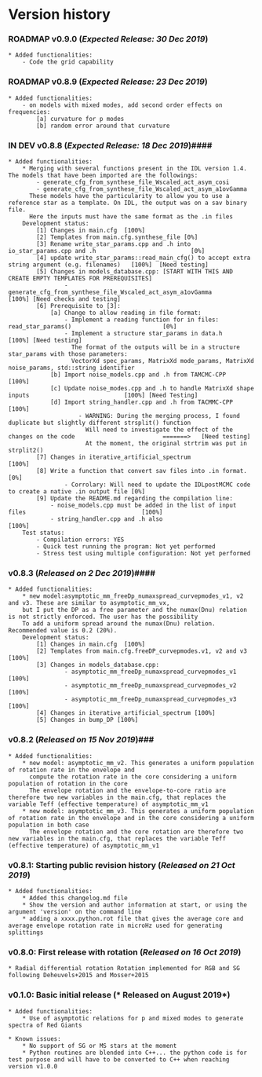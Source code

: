 # Version history #

### ROADMAP v0.9.0 (*Expected Release: 30 Dec 2019*) ####
	* Added functionalities:
		- Code the grid capability

### ROADMAP v0.8.9 (*Expected Release: 23 Dec 2019*) ####
	* Added functionalities:
		- on models with mixed modes, add second order effects on frequencies: 
			[a] curvature for p modes
			[b] random error around that curvature

### IN DEV v0.8.8 (*Expected Release: 18 Dec 2019*)####
	* Added functionalities:
		* Merging with several functions present in the IDL version 1.4. The models that have been imported are the followings:
			- generate_cfg_from_synthese_file_Wscaled_act_asym_cosi
			- generate_cfg_from_synthese_file_Wscaled_act_asym_a1ovGamma
		  These models have the particularity to allow you to use a reference star as a template. On IDL, the output was on a sav binary file.
		  Here the inputs must have the same format as the .in files
		Development status: 
			[1] Changes in main.cfg  [100%]
			[2] Templates from main.cfg.synthese_file [0%]
			[3] Rename write_star_params.cpp and .h into io_star_params.cpp and .h 							 [0%]
			[4] update write_star_params::read_main_cfg() to accept extra string argument (e.g. filenames)   [100%]  [Need testing]
			[5] Changes in models_database.cpp: [START WITH THIS AND CREATE EMPTY TEMPLATES FOR PREREQUISITES]
					- generate_cfg_from_synthese_file_Wscaled_act_asym_a1ovGamma							 [100%] [Need checks and testing]
			[6] Prerequisite to [3]: 
				[a] Change to allow reading in file format:
					- Implement a reading function for in files: read_star_params() 						 [0%]
					- Implement a structure star_params in data.h   										[100%] [Need testing]
	                  The format of the outputs will be in a structure star_params with those parameters: 
			          VectorXd spec_params, MatrixXd mode_params, MatrixXd noise_params, std::string identifier
			    [b] Import noise_models.cpp and .h from TAMCMC-CPP 											[100%]
			    [c] Update noise_modes.cpp and .h to handle MatrixXd shape inputs 							[100%] [Need Testing]
			    [d] Import string_handler.cpp and .h from TACMMC-CPP										[100%]
			    		- WARNING: During the merging process, I found duplicate but slightly different strsplit() function
			    		  Will need to investigate the effect of the changes on the code                         =======>   [Need testing]
			    		  At the moment, the original strtrim was put in strplit2()
			[7] Changes in iterative_artificial_spectrum 													[100%]
			[8] Write a function that convert sav files into .in format. 									[0%]
					- Corrolary: Will need to update the IDLpostMCMC code to create a native .in output file [0%]
			[9] Update the README.md regarding the compilation line: 
				- noise_models.cpp must be added in the list of input files 								[100%]
				- string_handler.cpp and .h also 															[100%]
		Test status:
			- Compilation errors: YES
			- Quick test running the program: Not yet performed
			- Stress test using multiple configuration: Not yet performed

### v0.8.3 (*Released on 2 Dec 2019*)####
	* Added functionalities:
		* new model:asymptotic_mm_freeDp_numaxspread_curvepmodes_v1, v2 and v3. These are similar to asymptotic_mm_vx, 
		but I put the DP as a free parameter and the numax(Dnu) relation is not strictly enforced. The user has the possibility 
		To add a uniform spread around the numax(Dnu) relation. Recommended value is 0.2 (20%).
		Development status: 
			[1] Changes in main.cfg  [100%]
			[2] Templates from main.cfg.freeDP_curvepmodes.v1, v2 and v3 [100%]
			[3] Changes in models_database.cpp:
					- asymptotic_mm_freeDp_numaxspread_curvepmodes_v1 [100%]
					- asymptotic_mm_freeDp_numaxspread_curvepmodes_v2 [100%]
					- asymptotic_mm_freeDp_numaxspread_curvepmodes_v3 [100%]
			[4] Changes in iterative_artificial_spectrum [100%]
			[5] Changes in bump_DP [100%]
			
### v0.8.2 (*Released on 15 Nov 2019*)###
	* Added functionalities:
		* new model: asymptotic_mm_v2. This generates a uniform population of rotation rate in the envelope and 
		  compute the rotation rate in the core considering a uniform population of rotation in the core
		  The envelope rotation and the envelope-to-core ratio are therefore two new variables in the main.cfg, that replaces the variable Teff (effective temperature) of asymptotic_mm_v1
		* new model: asymptotic_mm_v3. This generates a uniform population of rotation rate in the envelope and in the core considering a uniform population in both case
		  The envelope rotation and the core rotation are therefore two new variables in the main.cfg, that replaces the variable Teff (effective temperature) of asymptotic_mm_v1

### v0.8.1: Starting public revision history (*Released on 21 Oct 2019*) ### 

	* Added functionalities:
        * Added this changelog.md file
		* Show the version and author information at start, or using the argument 'version' on the command line
		* adding a xxxx.python.rot file that gives the average core and average envelope rotation rate in microHz used for generating splittings

### v0.8.0: First release with rotation (*Released on 16 Oct 2019*) ### 

	* Radial differential rotation Rotation implemented for RGB and SG following Deheuvels+2015 and Mosser+2015
	
### v0.1.0: Basic initial release (* Released on August 2019*) ###
	
	* Added functionalities:
		* Use of asymptotic relations for p and mixed modes to generate spectra of Red Giants
	
	* Known issues: 
		* No support of SG or MS stars at the moment
		* Python routines are blended into C++... the python code is for test purpose and will have to be converted to C++ when reaching version v1.0.0
